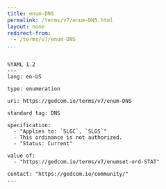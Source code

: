 ```yaml
---
title: enum-DNS
permalink: /terms/v7/enum-DNS.html
layout: none
redirect-from:
  - /terms/v7/enum-DNS
...
```


```

%YAML 1.2
---
lang: en-US

type: enumeration

uri: https://gedcom.io/terms/v7/enum-DNS

standard tag: DNS

specification:
  - "Applies to: `SLGC`, `SLGS`"
  - This ordinance is not authorized.
  - "Status: Current"

value of:
  - "https://gedcom.io/terms/v7/enumset-ord-STAT"

contact: "https://gedcom.io/community/"
...

```
